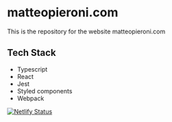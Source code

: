 # matteopieroni.com
This is the repository for the website matteopieroni.com

## Tech Stack

- Typescript
- React
- Jest
- Styled components
- Webpack


[![Netlify Status](https://api.netlify.com/api/v1/badges/5600cbc1-a852-4332-9bc2-1c0fcbea6c48/deploy-status)](https://app.netlify.com/sites/keen-tesla-68e4af/deploys)
